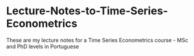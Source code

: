 # Lecture-Notes-to-Time-Series-Econometrics
These are my lecture notes for a Time Series Econometrics course - MSc and PhD levels in Portuguese
